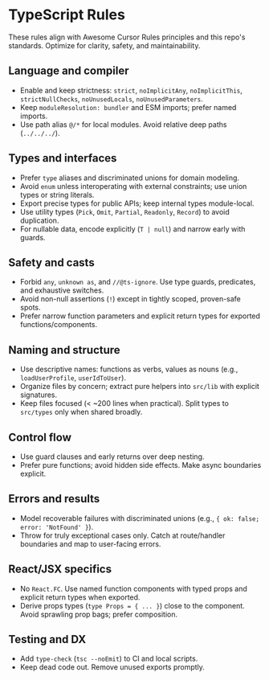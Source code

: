 # TypeScript Rules

These rules align with Awesome Cursor Rules principles and this repo's standards. Optimize for clarity, safety, and maintainability.

## Language and compiler
- Enable and keep strictness: `strict`, `noImplicitAny`, `noImplicitThis`, `strictNullChecks`, `noUnusedLocals`, `noUnusedParameters`.
- Keep `moduleResolution: bundler` and ESM imports; prefer named imports.
- Use path alias `@/*` for local modules. Avoid relative deep paths (`../../../`).

## Types and interfaces
- Prefer `type` aliases and discriminated unions for domain modeling.
- Avoid `enum` unless interoperating with external constraints; use union types or string literals.
- Export precise types for public APIs; keep internal types module-local.
- Use utility types (`Pick`, `Omit`, `Partial`, `Readonly`, `Record`) to avoid duplication.
- For nullable data, encode explicitly (`T | null`) and narrow early with guards.

## Safety and casts
- Forbid `any`, `unknown as`, and `//@ts-ignore`. Use type guards, predicates, and exhaustive switches.
- Avoid non-null assertions (`!`) except in tightly scoped, proven-safe spots.
- Prefer narrow function parameters and explicit return types for exported functions/components.

## Naming and structure
- Use descriptive names: functions as verbs, values as nouns (e.g., `loadUserProfile`, `userIdToUser`).
- Organize files by concern; extract pure helpers into `src/lib` with explicit signatures.
- Keep files focused (< ~200 lines when practical). Split types to `src/types` only when shared broadly.

## Control flow
- Use guard clauses and early returns over deep nesting.
- Prefer pure functions; avoid hidden side effects. Make async boundaries explicit.

## Errors and results
- Model recoverable failures with discriminated unions (e.g., `{ ok: false; error: 'NotFound' }`).
- Throw for truly exceptional cases only. Catch at route/handler boundaries and map to user-facing errors.

## React/JSX specifics
- No `React.FC`. Use named function components with typed props and explicit return types when exported.
- Derive props types (`type Props = { ... }`) close to the component. Avoid sprawling prop bags; prefer composition.

## Testing and DX
- Add `type-check` (`tsc --noEmit`) to CI and local scripts.
- Keep dead code out. Remove unused exports promptly.


